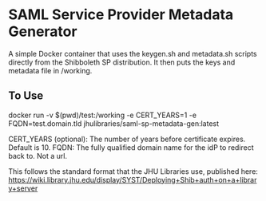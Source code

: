 # SAML Service Provider Metadata Generator

A simple Docker container that uses the keygen.sh and metadata.sh scripts directly from the Shibboleth SP distribution. It then puts the keys and metadata file in /working.

## To Use
docker run -v $(pwd)/test:/working -e CERT_YEARS=1 -e FQDN=test.domain.tld jhulibraries/saml-sp-metadata-gen:latest

CERT_YEARS (optional): The number of years before certificate expires.  Default is 10.
FQDN: The fully qualified domain name for the idP to redirect back to.  Not a url.

This follows the standard format that the JHU Libraries use, published here: https://wiki.library.jhu.edu/display/SYST/Deploying+Shib+auth+on+a+library+server
